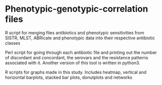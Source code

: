 # Phenotypic-genotypic-correlation files

R script for merging files antibiotics and phenotypic sensitivities from SISTR, MLST, ABRicate and phenotypic data into their respective antibiotic classes

Perl script for going through each antibiotic file and printing out the number of discordant and concordant, the serovars and the resistance patterns associated with it. Another version of this tool is written in python3.

R scripts for graphs made in this study. Includes heatmap, vertical and horizontal barplots, stacked bar plots, donutplots and networks
